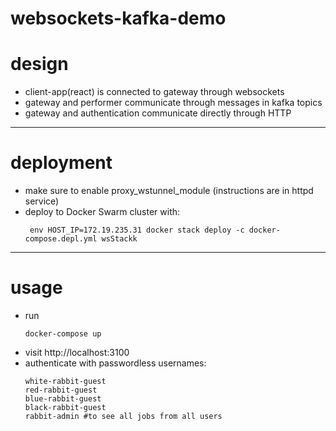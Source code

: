 # websockets-kafka-demo

# design
* client-app(react) is connected to gateway through websockets
* gateway and performer communicate through messages in kafka topics
* gateway and authentication communicate directly through HTTP

___

# deployment

* make sure to enable proxy_wstunnel_module (instructions are in httpd service)
* deploy to Docker Swarm cluster with:
  ```$xslt
   env HOST_IP=172.19.235.31 docker stack deploy -c docker-compose.depl.yml wsStackk
  ```

___

# usage

* run 
   ```
   docker-compose up
   ```
* visit http://localhost:3100
* authenticate with passwordless usernames:
   ```
   white-rabbit-guest
   red-rabbit-guest
   blue-rabbit-guest
   black-rabbit-guest
   rabbit-admin #to see all jobs from all users
   ```
